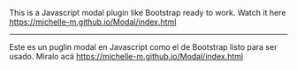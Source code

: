 This is a Javascript modal plugin like Bootstrap ready to work. Watch it here https://michelle-m.github.io/Modal/index.html

---------------------------------------------------------------------------------------------------------------------------

Este es un puglin modal en Javascript como el de Bootstrap listo para ser usado. Miralo acá https://michelle-m.github.io/Modal/index.html
